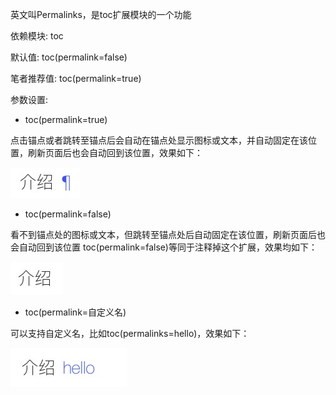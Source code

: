 英文叫Permalinks，是toc扩展模块的一个功能

依赖模块: toc

默认值: toc(permalink=false)

笔者推荐值: toc(permalink=true)

参数设置:

- toc(permalink=true)

点击锚点或者跳转至锚点后会自动在锚点处显示图标或文本，并自动固定在该位置，刷新页面后也会自动回到该位置，效果如下：

![](./../img/permalinks_true.png)

- toc(permalink=false)

看不到锚点处的图标或文本，但跳转至锚点处后自动固定在该位置，刷新页面后也会自动回到该位置
toc(permalink=false)等同于注释掉这个扩展，效果均如下：

![](./../img/permalinks_false.png)

- toc(permalink=自定义名)

可以支持自定义名，比如toc(permalinks=hello)，效果如下：

![](./../img/permalinks_hello.png)
